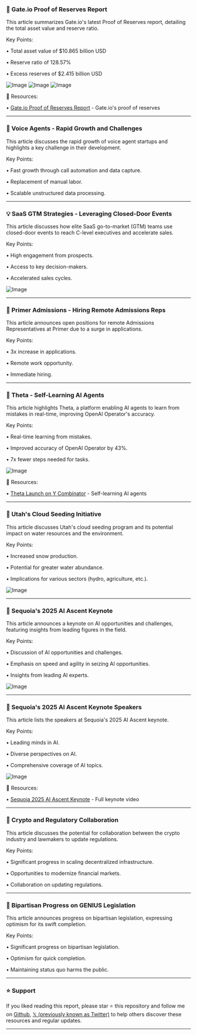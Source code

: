 ### 🤖 Gate.io Proof of Reserves Report

This article summarizes Gate.io's latest Proof of Reserves report, detailing the total asset value and reserve ratio.

Key Points:

• Total asset value of $10.865 billion USD

• Reserve ratio of 128.57%

• Excess reserves of $2.415 billion USD


![Image](https://pbs.twimg.com/media/GqgnK5xWIAAqCOw?format=jpg&name=small)
![Image](https://pbs.twimg.com/media/GqgnMhrbcAE6ZUV?format=jpg&name=360x360)
![Image](https://pbs.twimg.com/media/GqgnNszbcAAn4nY?format=jpg&name=360x360)

🔗 Resources:

• [Gate.io Proof of Reserves Report](https://t.co/EGiu4nAsaj) - Gate.io's proof of reserves


---

### 🚀 Voice Agents - Rapid Growth and Challenges

This article discusses the rapid growth of voice agent startups and highlights a key challenge in their development.

Key Points:

•  Fast growth through call automation and data capture.

• Replacement of manual labor.

•  Scalable unstructured data processing.


---

### 💡 SaaS GTM Strategies - Leveraging Closed-Door Events

This article discusses how elite SaaS go-to-market (GTM) teams use closed-door events to reach C-level executives and accelerate sales.

Key Points:

• High engagement from prospects.

•  Access to key decision-makers.

• Accelerated sales cycles.


![Image](https://pbs.twimg.com/media/GqbaVB4X0AA-ApF?format=jpg&name=small)

---

### 🤖 Primer Admissions - Hiring Remote Admissions Reps

This article announces open positions for remote Admissions Representatives at Primer due to a surge in applications.

Key Points:

• 3x increase in applications.

• Remote work opportunity.

•  Immediate hiring.


---

### 🤖 Theta - Self-Learning AI Agents

This article highlights Theta, a platform enabling AI agents to learn from mistakes in real-time, improving OpenAI Operator's accuracy.

Key Points:

• Real-time learning from mistakes.

•  Improved accuracy of OpenAI Operator by 43%.

• 7x fewer steps needed for tasks.


![Image](https://pbs.twimg.com/amplify_video_thumb/1920603257036288002/img/n4B0iDbHQpHH5auL.jpg)

🔗 Resources:

• [Theta Launch on Y Combinator](https://ycombinator.com/launches/NTK-theta-self-learning-for-ai-agents…) - Self-learning AI agents


---

### 🤖 Utah's Cloud Seeding Initiative

This article discusses Utah's cloud seeding program and its potential impact on water resources and the environment.

Key Points:

• Increased snow production.

•  Potential for greater water abundance.

•  Implications for various sectors (hydro, agriculture, etc.).



![Image](https://pbs.twimg.com/media/GqcRrVSWkAAJ4Oc?format=jpg&name=small)

---

### 🚀 Sequoia's 2025 AI Ascent Keynote

This article announces a keynote on AI opportunities and challenges, featuring insights from leading figures in the field.

Key Points:

•  Discussion of AI opportunities and challenges.

•  Emphasis on speed and agility in seizing AI opportunities.

•  Insights from leading AI experts.



![Image](https://pbs.twimg.com/amplify_video_thumb/1920559717736153089/img/P-cfrlEXaZojUKck.jpg)

---

### 🚀 Sequoia's 2025 AI Ascent Keynote Speakers

This article lists the speakers at Sequoia's 2025 AI Ascent keynote.

Key Points:

•  Leading minds in AI.

•  Diverse perspectives on AI.

•  Comprehensive coverage of AI topics.


![Image](https://pbs.twimg.com/amplify_video_thumb/1920559717736153089/img/P-cfrlEXaZojUKck.jpg)

🔗 Resources:

• [Sequoia 2025 AI Ascent Keynote](https://t.co/5P9mi090ld) - Full keynote video


---

### 🤖 Crypto and Regulatory Collaboration

This article discusses the potential for collaboration between the crypto industry and lawmakers to update regulations.


Key Points:

• Significant progress in scaling decentralized infrastructure.

•  Opportunities to modernize financial markets.

•  Collaboration on updating regulations.


---

### 🤖 Bipartisan Progress on GENIUS Legislation

This article announces progress on bipartisan legislation, expressing optimism for its swift completion.


Key Points:

• Significant progress on bipartisan legislation.

•  Optimism for quick completion.

•  Maintaining status quo harms the public.


---

### ⭐️ Support

If you liked reading this report, please star ⭐️ this repository and follow me on [Github](https://github.com/Drix10), [𝕏 (previously known as Twitter)](https://x.com/DRIX_10_) to help others discover these resources and regular updates.

---